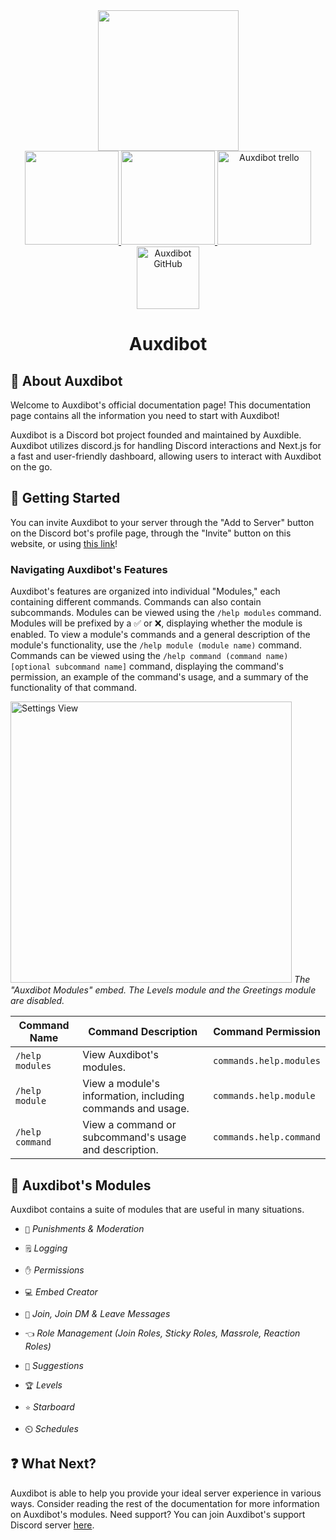 <div id="header" align="center">
  <img src="https://bot.auxdible.me/icon.png" width=225/>
  <div class="badges">
      <div class="row">
         <a href="https://discord.gg/tnsFW9CQEn">
            <img src="https://img.shields.io/badge/Auxdibot%20Discord-7289DA?style=for-the-badge&logo=discord&logoColor=white" width=150/>
         </a>
         <a href="https://discord.com/oauth2/authorize?client_id=776496457867591711&scope=bot&permissions=329035279606">
            <img src="https://img.shields.io/badge/Invite%20Auxdibot-7289DA?style=for-the-badge&logo=discord&logoColor=white" width=150/>
         </a>
         <a href="https://trello.com/b/5lSIUz50/auxdibot">
            <img src="https://img.shields.io/badge/Auxdibot%20Trello-007AC0?style=for-the-badge&logo=trello&logoColor=white" alt="Auxdibot trello" width=150/>
         </a>
      </div>
      <div class="row">
      <a href="https://github.com/auxdibot">
            <img src="https://img.shields.io/badge/GitHub-000000?style=for-the-badge&logo=GitHub&logoColor=white" alt="Auxdibot GitHub" width=100/>
      </a>
      </div>
    </div>
  <h1 id="welcome">Auxdibot</h1>
</div>

## 👋 About Auxdibot

Welcome to Auxdibot's official documentation page! This documentation page contains all the information you need to start with Auxdibot!

Auxdibot is a Discord bot project founded and maintained by Auxdible. Auxdibot utilizes discord.js for handling Discord interactions and Next.js for a fast and user-friendly dashboard, allowing users to interact with Auxdibot on the go.

## 🔨 Getting Started

You can invite Auxdibot to your server through the "Add to Server" button on the Discord bot's profile page, through the "Invite" button on this website, or using [this link](https://discord.com/oauth2/authorize?client_id=1099157101978329138&scope=bot&permissions=8)!

### Navigating Auxdibot's Features

Auxdibot's features are organized into individual "Modules," each containing different commands. Commands can also contain subcommands. Modules can be viewed using the `/help modules` command. Modules will be prefixed by a ✅ or ❌, displaying whether the module is enabled. To view a module's commands and a general description of the module's functionality, use the `/help module (module name)` command. Commands can be viewed using the `/help command (command name) [optional subcommand name]` command, displaying the command's permission, an example of the command's usage, and a summary of the functionality of that command.

<p class="image">
<img alt="Settings View" src="/docs/_assets/settings_view.png" width=450/>
<em>The "Auxdibot Modules" embed. The Levels module and the Greetings module are disabled.</em>
</p>

| Command Name  | Command Description | Command Permission |
| ------------- | ------------------- | ------------------ |
| `/help modules`| View Auxdibot's modules. | `commands.help.modules` |
| `/help module` | View a module's information, including commands and usage. | `commands.help.module` |
| `/help command`| View a command or subcommand's usage and description. | `commands.help.command` |

## 📁 Auxdibot's Modules

Auxdibot contains a suite of modules that are useful in many situations.

* `🔨` *Punishments & Moderation*

* `🗒️` *Logging*

* `✋` *Permissions*

* `💻` *Embed Creator*

* `👋` *Join, Join DM & Leave Messages*

* `👈` *Role Management (Join Roles, Sticky Roles, Massrole, Reaction Roles)*

* `🔺` *Suggestions*

* `🏆` *Levels*

* `⭐` *Starboard*

* `⏲️` *Schedules*

## ❓ What Next?

Auxdibot is able to help you provide your ideal server experience in various ways. Consider reading the rest of the documentation for more information on Auxdibot's modules. Need support? You can join Auxdibot's support Discord server [here](https://discord.gg/tnsFW9CQEn).